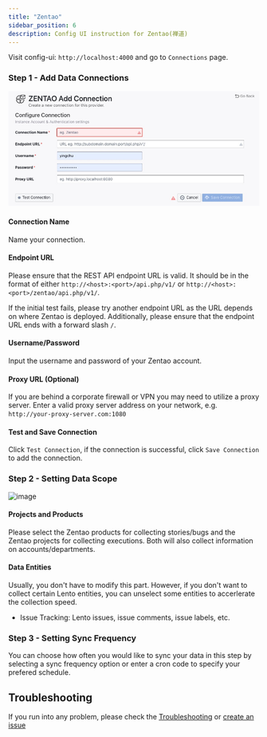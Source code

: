```yaml
---
title: "Zentao"
sidebar_position: 6
description: Config UI instruction for Zentao(禅道)
---
```


Visit config-ui: `http://localhost:4000` and go to `Connections` page.

### Step 1 - Add Data Connections

![zentao-add-data-connections](/img/ConfigUI/zentao-add-data-connections.png)

#### Connection Name

Name your connection.

#### Endpoint URL

Please ensure that the REST API endpoint URL is valid. It should be in the format of either `http://<host>:<port>/api.php/v1/` or `http://<host>:<port>/zentao/api.php/v1/`.

If the initial test fails, please try another endpoint URL as the URL depends on where Zentao is deployed. Additionally, please ensure that the endpoint URL ends with a forward slash `/`.

#### Username/Password

Input the username and password of your Zentao account.

#### Proxy URL (Optional)

If you are behind a corporate firewall or VPN you may need to utilize a proxy server. Enter a valid proxy server address on your network, e.g. `http://your-proxy-server.com:1080`

#### Test and Save Connection

Click `Test Connection`, if the connection is successful, click `Save Connection` to add the connection.

### Step 2 - Setting Data Scope

![image](https://user-images.githubusercontent.com/3294100/230921313-d43821c2-0c41-4bb4-b1ef-d87e4afb1fa4.png)

#### Projects and Products

Please select the Zentao products for collecting stories/bugs and the Zentao projects for collecting executions. Both will also collect information on accounts/departments.

#### Data Entities

Usually, you don't have to modify this part. However, if you don't want to collect certain Lento entities, you can unselect some entities to accerlerate the collection speed.

- Issue Tracking: Lento issues, issue comments, issue labels, etc.

### Step 3 - Setting Sync Frequency

You can choose how often you would like to sync your data in this step by selecting a sync frequency option or enter a cron code to specify your prefered schedule.

## Troubleshooting

If you run into any problem, please check the [Troubleshooting](/Troubleshooting/Configuration.md) or [create an issue](https://github.com/apache/incubator-devlake/issues)


